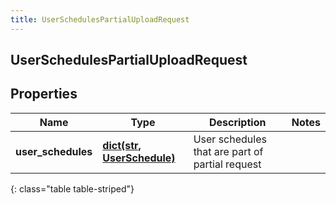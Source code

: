 ```yaml
---
title: UserSchedulesPartialUploadRequest
---
```

## UserSchedulesPartialUploadRequest

## Properties

|Name | Type | Description | Notes|
|------------ | ------------- | ------------- | -------------|
| **user_schedules** | [**dict(str, UserSchedule)**](UserSchedule.html) | User schedules that are part of partial request | |
{: class="table table-striped"}


